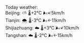 Today weather:  
Beijing: ⛅️  🌡️+2°C 🌬️↙5km/h  
Tianjin: 🌨  🌡️-3°C 🌬️←11km/h  
Shijiazhuang: ☁️   🌡️+3°C 🌬️↙10km/h  
Tangshan: ☁️   🌡️-2°C 🌬️←15km/h  
